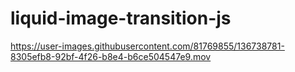 # liquid-image-transition-js


https://user-images.githubusercontent.com/81769855/136738781-8305efb8-92bf-4f26-b8e4-b6ce504547e9.mov

